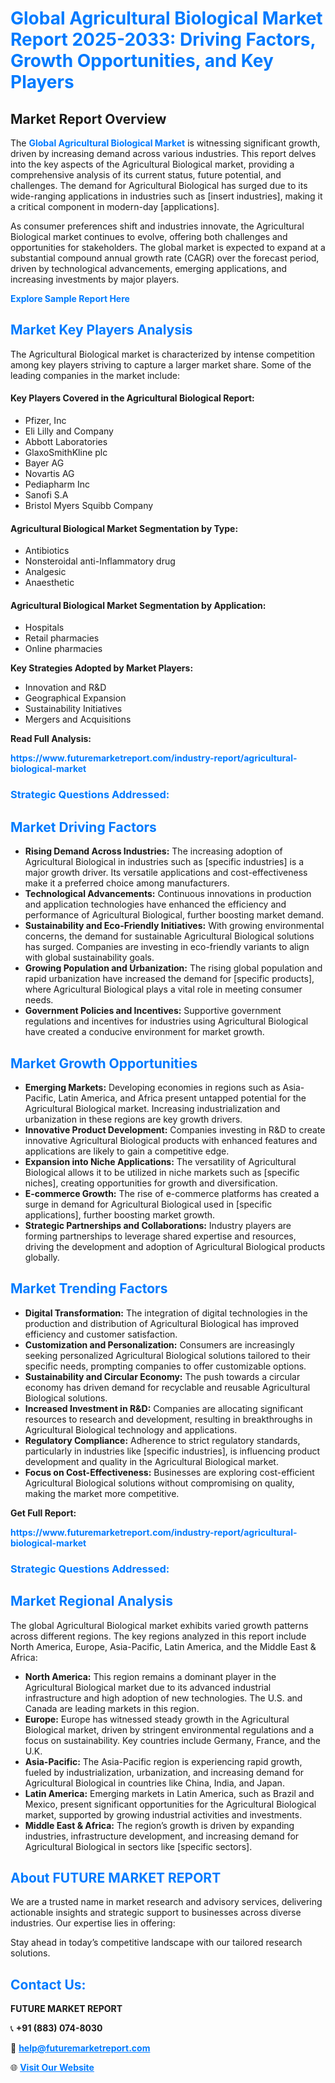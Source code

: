 <h1 style="color: #007BFF;">Global Agricultural Biological Market Report 2025-2033: Driving Factors, Growth Opportunities, and Key Players</h1>

<section id="overview">
<h2>Market Report Overview</h2>
<p>The <a href="https://www.futuremarketreport.com/industry-report/agricultural-biological-market" style="color: #007BFF; text-decoration: none;"><strong>Global Agricultural Biological Market</strong></a> is witnessing significant growth, driven by increasing demand across various industries. This report delves into the key aspects of the Agricultural Biological market, providing a comprehensive analysis of its current status, future potential, and challenges. The demand for Agricultural Biological has surged due to its wide-ranging applications in industries such as [insert industries], making it a critical component in modern-day [applications].</p>
<p>As consumer preferences shift and industries innovate, the Agricultural Biological market continues to evolve, offering both challenges and opportunities for stakeholders. The global market is expected to expand at a substantial compound annual growth rate (CAGR) over the forecast period, driven by technological advancements, emerging applications, and increasing investments by major players.</p>
</section>

<section id="overview">
<p><a href="https://www.futuremarketreport.com/request-sample/reportId=37497" style="color: #007BFF; text-decoration: none;"><strong>Explore Sample Report Here</strong></a></p>
</section>

<section id="key-players">
<h2 style="color: #007BFF;">Market Key Players Analysis</h2>
<p>The Agricultural Biological market is characterized by intense competition among key players striving to capture a larger market share. Some of the leading companies in the market include:</p>
<h4>Key Players Covered in the Agricultural Biological Report:</h4>
<ul><li>Pfizer, Inc</li><li>Eli Lilly and Company</li><li>Abbott Laboratories</li><li>GlaxoSmithKline plc</li><li>Bayer AG</li><li>Novartis AG</li><li>Pediapharm Inc</li><li>Sanofi S.A</li><li>Bristol Myers Squibb Company</li></ul>
<h4>Agricultural Biological Market Segmentation by Type:</h4>
<ul><li>Antibiotics</li><li>Nonsteroidal anti-Inflammatory drug</li><li>Analgesic</li><li>Anaesthetic</li></ul>

<h4>Agricultural Biological Market Segmentation by Application:</h4>
<ul><li>Hospitals</li><li>Retail pharmacies</li><li>Online pharmacies</li></ul>
<p><strong>Key Strategies Adopted by Market Players:</strong></p>
<ul>
<li>Innovation and R&D</li>
<li>Geographical Expansion</li>
<li>Sustainability Initiatives</li>
<li>Mergers and Acquisitions</li>
</ul>
</section>

<section>
<p><strong>Read Full Analysis: </strong></p><a href="https://www.futuremarketreport.com/industry-report/agricultural-biological-market" style="color: #007BFF; text-decoration: none;"><strong>https://www.futuremarketreport.com/industry-report/agricultural-biological-market</strong></a>
<h3 style="color: #007BFF;">Strategic Questions Addressed:</h3>
</section>

<section id="driving-factors">
<h2 style="color: #007BFF;">Market Driving Factors</h2>
<ul>
<li><strong>Rising Demand Across Industries:</strong> The increasing adoption of Agricultural Biological in industries such as [specific industries] is a major growth driver. Its versatile applications and cost-effectiveness make it a preferred choice among manufacturers.</li>
<li><strong>Technological Advancements:</strong> Continuous innovations in production and application technologies have enhanced the efficiency and performance of Agricultural Biological, further boosting market demand.</li>
<li><strong>Sustainability and Eco-Friendly Initiatives:</strong> With growing environmental concerns, the demand for sustainable Agricultural Biological solutions has surged. Companies are investing in eco-friendly variants to align with global sustainability goals.</li>
<li><strong>Growing Population and Urbanization:</strong> The rising global population and rapid urbanization have increased the demand for [specific products], where Agricultural Biological plays a vital role in meeting consumer needs.</li>
<li><strong>Government Policies and Incentives:</strong> Supportive government regulations and incentives for industries using Agricultural Biological have created a conducive environment for market growth.</li>
</ul>
</section>

<section id="growth-opportunities">
<h2 style="color: #007BFF;">Market Growth Opportunities</h2>
<ul>
<li><strong>Emerging Markets:</strong> Developing economies in regions such as Asia-Pacific, Latin America, and Africa present untapped potential for the Agricultural Biological market. Increasing industrialization and urbanization in these regions are key growth drivers.</li>
<li><strong>Innovative Product Development:</strong> Companies investing in R&D to create innovative Agricultural Biological products with enhanced features and applications are likely to gain a competitive edge.</li>
<li><strong>Expansion into Niche Applications:</strong> The versatility of Agricultural Biological allows it to be utilized in niche markets such as [specific niches], creating opportunities for growth and diversification.</li>
<li><strong>E-commerce Growth:</strong> The rise of e-commerce platforms has created a surge in demand for Agricultural Biological used in [specific applications], further boosting market growth.</li>
<li><strong>Strategic Partnerships and Collaborations:</strong> Industry players are forming partnerships to leverage shared expertise and resources, driving the development and adoption of Agricultural Biological products globally.</li>
</ul>
</section>

<section id="trending-factors">
<h2 style="color: #007BFF;">Market Trending Factors</h2>
<ul>
<li><strong>Digital Transformation:</strong> The integration of digital technologies in the production and distribution of Agricultural Biological has improved efficiency and customer satisfaction.</li>
<li><strong>Customization and Personalization:</strong> Consumers are increasingly seeking personalized Agricultural Biological solutions tailored to their specific needs, prompting companies to offer customizable options.</li>
<li><strong>Sustainability and Circular Economy:</strong> The push towards a circular economy has driven demand for recyclable and reusable Agricultural Biological solutions.</li>
<li><strong>Increased Investment in R&D:</strong> Companies are allocating significant resources to research and development, resulting in breakthroughs in Agricultural Biological technology and applications.</li>
<li><strong>Regulatory Compliance:</strong> Adherence to strict regulatory standards, particularly in industries like [specific industries], is influencing product development and quality in the Agricultural Biological market.</li>
<li><strong>Focus on Cost-Effectiveness:</strong> Businesses are exploring cost-efficient Agricultural Biological solutions without compromising on quality, making the market more competitive.</li>
</ul>
</section>

<section>
<p><strong>Get Full Report: </strong></p><a href="https://www.futuremarketreport.com/industry-report/agricultural-biological-market" style="color: #007BFF; text-decoration: none;"><strong>https://www.futuremarketreport.com/industry-report/agricultural-biological-market</strong></a>
<h3 style="color: #007BFF;">Strategic Questions Addressed:</h3>
</section>


<section id="regional-analysis">
<h2 style="color: #007BFF;">Market Regional Analysis</h2>
<p>The global Agricultural Biological market exhibits varied growth patterns across different regions. The key regions analyzed in this report include North America, Europe, Asia-Pacific, Latin America, and the Middle East & Africa:</p>
<ul>
<li><strong>North America:</strong> This region remains a dominant player in the Agricultural Biological market due to its advanced industrial infrastructure and high adoption of new technologies. The U.S. and Canada are leading markets in this region.</li>
<li><strong>Europe:</strong> Europe has witnessed steady growth in the Agricultural Biological market, driven by stringent environmental regulations and a focus on sustainability. Key countries include Germany, France, and the U.K.</li>
<li><strong>Asia-Pacific:</strong> The Asia-Pacific region is experiencing rapid growth, fueled by industrialization, urbanization, and increasing demand for Agricultural Biological in countries like China, India, and Japan.</li>
<li><strong>Latin America:</strong> Emerging markets in Latin America, such as Brazil and Mexico, present significant opportunities for the Agricultural Biological market, supported by growing industrial activities and investments.</li>
<li><strong>Middle East & Africa:</strong> The region’s growth is driven by expanding industries, infrastructure development, and increasing demand for Agricultural Biological in sectors like [specific sectors].</li>
</ul>
</section>

<footer>
<h2 style="color: #007BFF;">About FUTURE MARKET REPORT</h2>
<p>We are a trusted name in market research and advisory services, delivering actionable insights and strategic support to businesses across diverse industries. Our expertise lies in offering:</p>

<p>Stay ahead in today’s competitive landscape with our tailored research solutions.</p>

<h2 style="color: #007BFF;">Contact Us:</h2>
<p><strong>FUTURE MARKET REPORT</strong></p>
<p>📞 <strong>+91 (883) 074-8030</strong></p>
<p>📧 <strong><a href="mailto:help@futuremarketreport.com" style="color: #007BFF;">help@futuremarketreport.com</a></strong></p>
<p>🌐 <strong><a href="https://www.futuremarketreport.com/" style="color: #007BFF;">Visit Our Website</a></strong></p>
</footer>